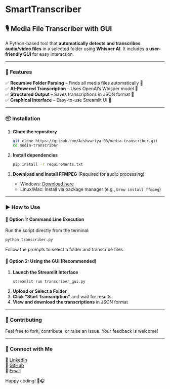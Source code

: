 # SmartTranscriber

## **🎙 Media File Transcriber with GUI**  

A Python-based tool that **automatically detects and transcribes audio/video files** in a selected folder using **Whisper AI**. It includes a **user-friendly GUI** for easy interaction.  

---

### **🚀 Features**  
✅ **Recursive Folder Parsing** – Finds all media files automatically 📂  
✅ **AI-Powered Transcription** – Uses OpenAI’s Whisper model 🧠  
✅ **Structured Output** – Saves transcriptions in JSON format 📜  
✅ **Graphical Interface** – Easy-to-use Streamlit UI 🎨  

---

### **📦 Installation**  

1. **Clone the repository**  
   ```bash
   git clone https://github.com/Aishvariya-03/media-transcriber.git
   cd media-transcriber
   ```

2. **Install dependencies**  
   ```bash
   pip install -r requirements.txt
   ```

3. **Download and Install FFMPEG** (Required for audio processing)  
   - Windows: [Download here](https://ffmpeg.org/download.html)  
   - Linux/Mac: Install via package manager (e.g., `brew install ffmpeg`)  

---

### **▶️ How to Use**  

#### **🔹 Option 1: Command Line Execution**  
Run the script directly from the terminal:  
```bash
python transcriber.py
```
Follow the prompts to select a folder and transcribe files.  

#### **🔹 Option 2: Using the GUI (Recommended)**  
1. **Launch the Streamlit Interface**  
   ```bash
   streamlit run transcriber_gui.py
   ```
2. **Upload or Select a Folder**  
3. **Click "Start Transcription"** and wait for results  
4. **View and download the transcriptions** in JSON format  

---

### **🤝 Contributing**  
Feel free to fork, contribute, or raise an issue. Your feedback is welcome!  

---

### **🔗 Connect with Me**  
💼 [LinkedIn](https://www.linkedin.com/in/aishvariya-s)  
🐙 [GitHub](https://github.com/Aishvariya-03)  
📧 [Email](mailto:aishvariya19703@gmail.com)  

Happy coding! 🚀🎧
